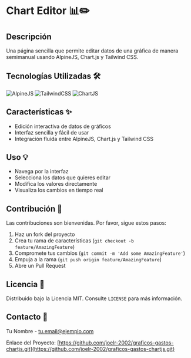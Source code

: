 # Chart Editor 📊✏️

## Descripción
Una página sencilla que permite editar datos de una gráfica de manera semimanual usando AlpineJS, Chart.js y Tailwind CSS.

## Tecnologías Utilizadas 🛠️

![AlpineJS](https://img.shields.io/badge/-AlpineJS-8BC0D0?style=flat-square&logo=alpine.js&logoColor=white)
![TailwindCSS](https://img.shields.io/badge/-TailwindCSS-38B2AC?style=flat-square&logo=tailwind-css&logoColor=white)
![ChartJS](https://img.shields.io/badge/-Chart.js-FF6384?style=flat-square&logo=chart.js&logoColor=white)

## Características ✨

- Edición interactiva de datos de gráficos
- Interfaz sencilla y fácil de usar
- Integración fluida entre AlpineJS, Chart.js y Tailwind CSS

## Uso 💡

- Navega por la interfaz
- Selecciona los datos que quieres editar
- Modifica los valores directamente
- Visualiza los cambios en tiempo real

## Contribución 🤝

Las contribuciones son bienvenidas. Por favor, sigue estos pasos:

1. Haz un fork del proyecto
2. Crea tu rama de características (`git checkout -b feature/AmazingFeature`)
3. Compromete tus cambios (`git commit -m 'Add some AmazingFeature'`)
4. Empuja a la rama (`git push origin feature/AmazingFeature`)
5. Abre un Pull Request

## Licencia 📄

Distribuido bajo la Licencia MIT. Consulte `LICENSE` para más información.

## Contacto 📧

Tu Nombre - tu.email@ejemplo.com

Enlace del Proyecto: [https://github.com/joelr-2002/graficos-gastos-chartjs.git](https://github.com/joelr-2002/graficos-gastos-chartjs.git)
